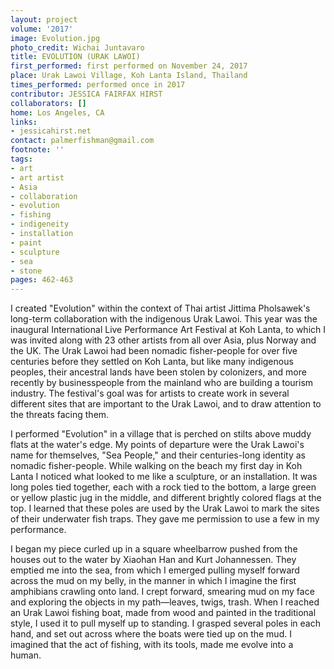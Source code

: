 ```yaml
---
layout: project
volume: '2017'
image: Evolution.jpg
photo_credit: Wichai Juntavaro
title: EVOLUTION (URAK LAWOI)
first_performed: first performed on November 24, 2017
place: Urak Lawoi Village, Koh Lanta Island, Thailand
times_performed: performed once in 2017
contributor: JESSICA FAIRFAX HIRST
collaborators: []
home: Los Angeles, CA
links:
- jessicahirst.net
contact: palmerfishman@gmail.com
footnote: ''
tags:
- art
- art artist
- Asia
- collaboration
- evolution
- fishing
- indigeneity
- installation
- paint
- sculpture
- sea
- stone
pages: 462-463
---
```


I created "Evolution" within the context of Thai artist Jittima Pholsawek's long-term collaboration with the indigenous Urak Lawoi. This year was the inaugural International Live Performance Art Festival at Koh Lanta, to which I was invited along with 23 other artists from all over Asia, plus Norway and the UK. The Urak Lawoi had been nomadic fisher-people for over five centuries before they settled on Koh Lanta, but like many indigenous peoples, their ancestral lands have been stolen by colonizers, and more recently by businesspeople from the mainland who are building a tourism industry. The festival's goal was for artists to create work in several different sites that are important to the Urak Lawoi, and to draw attention to the threats facing them.

I performed "Evolution" in a village that is perched on stilts above muddy flats at the water's edge. My points of departure were the Urak Lawoi's name for themselves, "Sea People," and their centuries-long identity as nomadic fisher-people. While walking on the beach my first day in Koh Lanta I noticed what looked to me like a sculpture, or an installation. It was long poles tied together, each with a rock tied to the bottom, a large green or yellow plastic jug in the middle, and different brightly colored flags at the top. I learned that these poles are used by the Urak Lawoi to mark the sites of their underwater fish traps. They gave me permission to use a few in my performance.

I began my piece curled up in a square wheelbarrow pushed from the houses out to the water by Xiaohan Han and Kurt Johannessen. They emptied me into the sea, from which I emerged pulling myself forward across the mud on my belly, in the manner in which I imagine the first amphibians crawling onto land. I crept forward, smearing mud on my face and exploring the objects in my path—leaves, twigs, trash. When I reached an Urak Lawoi fishing boat, made from wood and painted in the traditional style, I used it to pull myself up to standing. I grasped several poles in each hand, and set out across where the boats were tied up on the mud. I imagined that the act of fishing, with its tools, made me evolve into a human.
